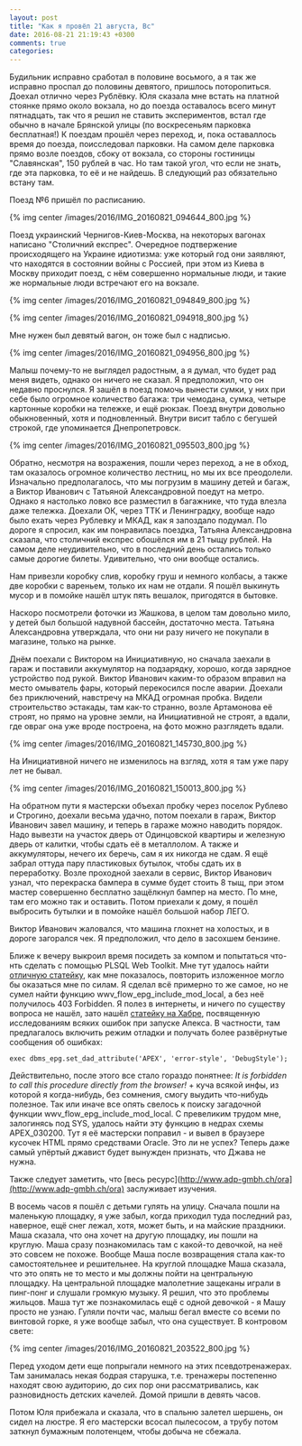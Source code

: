 ```yaml
---
layout: post
title: "Как я провёл 21 августа, Вс"
date: 2016-08-21 21:19:43 +0300
comments: true
categories: 
---
```

Будильник исправно сработал в половине восьмого,  а я так же исправно проспал до половины девятого, пришлось поторопиться. Доехал отлично через Рублёвку. Юля сказала мне встать на платной стоянке прямо около вокзала, но до поезда оставалось всего минут пятнадцать, так что я решил не ставить экспериментов, встал где обычно в начале Брянской улицы (по воскресеньям парковка бесплатная!) К поездам прошёл через переход, и, пока оставаллось время до поезда, поисследовал парковки. На самом деле парковка прямо возле поездов, сбоку от вокзала, со стороны гостиницы "Славянская", 150 рублей в час. Но там такой угол, что если не знать, где эта парковка, то её и не найдешь. В следующий раз обязательно встану там.

Поезд №6 пришёл по расписанию.

{% img center /images/2016/IMG_20160821_094644_800.jpg %}

Поезд украинский Чернигов-Киев-Москва, на некоторых вагонах написано "Столичний експрес". Очередное подтвержение происходящего на Украине идиотизма: уже который год они заявляют, что находятся в состоянии войны с Россией, при этом из Киева в Москву приходит поезд, с нём совершенно нормальные люди, и такие же нормальные люди встречают его на вокзале.

{% img center /images/2016/IMG_20160821_094849_800.jpg %}

{% img center /images/2016/IMG_20160821_094918_800.jpg %}

Мне нужен был девятый вагон, он тоже был с надписью. 

{% img center /images/2016/IMG_20160821_094956_800.jpg %}

Малыш почему-то не выглядел радостным, а я думал, что будет рад меня видеть, однако он ничего не сказал. Я предположил, что он недавно проснулся. Я зашёл в поезд помочь вынести сумки, у них при себе было огромное количество багажа: три чемодана, сумка, четыре картонные коробки на тележке, и ещё рюкзак. Поезд внутри довольно обыкновенный, хотя и подновленный. Внутри висит табло с бегушей строкой, где упоминается Днепропетровск.

{% img center /images/2016/IMG_20160821_095503_800.jpg %}

Обратно, несмотря на возражения, пошли через переход, а не в обход, там оказалось огромное количество лестниц, но мы их все преодолели. Изначально предполагалось, что мы погрузим в машину детей и багаж, а Виктор Иванович с Татьяной Александровной поедут на метро. Однако я настолько ловко все разместил в багажнике, что туда влезла даже тележка. Доехали ОК, через ТТК и Ленинградку, вообще надо было ехать через Рублевку и МКАД, как я запоздало подумал. По дороге я спросил, как им понравилась поездка, Татьяна Александровна сказала, что столичний експрес обошёлся им в 21 тыщу рублей. На самом деле неудивительно, что в последний день остались только самые дорогие билеты. Удивительно, что они вообще остались.

Нам привезли коробку слив, коробку груш и немного колбасы, а также две коробки с вареньем, только их нам не отдали. Я пошёл выкинуть мусор и в помойке нашёл штук пять вешалок, пригодятся в бытовке.

Наскоро посмотрели фоточки из Жашкова, в целом там довольно мило, у детей был большой надувной бассейн, достаточно места. Татьяна Александровна утверждала, что они ни разу ничего не покупали в магазине, только на рынке.

Днём поехали с Виктором на Инициативную, но сначала заехали в гараж и поставили аккумулятор на подзарядку, хорошо, когда зарядное устройство под рукой. Виктор Иванович каким-то образом вправил на место омыватель фары, который перекосился после аварии. Доехали без приключений, навстречу на МКАД огромная пробка. Видели строительство эстакады, там как-то странно, возле Артамонова её строят, но прямо на уровне земли, на Инициативной не строят, а вдали, где овраг она уже вроде построена, на фото можно разглядеть вдали.

{% img center /images/2016/IMG_20160821_145730_800.jpg %}

На Инициативной ничего не изменилось на взгляд, хотя я там уже пару лет не бывал.

{% img center /images/2016/IMG_20160821_150013_800.jpg %}

На обратном пути я мастерски объехал пробку через поселок Рублево и Строгино, доехали весьма удачно, потом поехали в гараж, Виктор Иванович завел машину, и теперь в гараже можно наводить порядок. Надо вывезти на участок дверь от Одинцовской квартиры и железную дверь от калитки, чтобы сдать её в металлолом. А также и аккумуляторы, нечего их беречь, сам я их никогда не сдам. Я ещё забрал оттуда пару пластиковых бутылок, чтобы сдать их в переработку. Возле проходной заехали в сервис, Виктор Иванович узнал, что перекраска бампера в сумме будет стоить 8 тыщ, при этом мастер совершенно бесплатно защёлкнул бампер на место. По мне, там его можно так и оставить. Потом приехали к дому, я пошёл выбросить бутылки и в помойке нашёл большой набор ЛЕГО.

Виктор Иванович жаловался, что машина глохнет на холостых, и в дороге загорался чек. Я предположил, что дело в засохшем бензине.
  
Ближе к вечеру выкроил время посидеть за компом и попытаться что-нть сделать с помощью PLSQL Web Toolkit. Мне тут удалось найти [отличную статейку](http://www.adp-gmbh.ch/ora/plsql_gateway/ex_1.html), как мне показалось, повторить изложенное могло бы оказаться мне по силам. Я сделал всё примерно то же самое, но не сумел найти функцию wwv_flow_epg_include_mod_local, а без неё получилось 403 Forbidden. Я полез в интернеты, и ничего по существу вопроса не нашёл, зато нашёл [статейку на Хабре](https://habrahabr.ru/post/245777/), посвященную исследованиям всяких ошибок при запуске Апекса. В частности, там предлагалось включить режим отладки и получать более развёрнутые сообщения об ошибках:
  
```
exec dbms_epg.set_dad_attribute('APEX', 'error-style', 'DebugStyle');
```

Действительно, после этого все стало гораздо понятнее: *It is forbidden to call this procedure directly from the browser!* + куча всякой инфы, из которой я когда-нибудь, без сомнения, смогу выудить что-нибудь полезное. Так или иначе все опять свелось к поиску загадочной функции wwv_flow_epg_include_mod_local. С превеликим трудом мне, залогинясь под SYS, удалось найти эту функцию в недрах схемы APEX_030200. Тут я её мастерски поправил - и вывел в браузере кусочек HTML прямо средствами Oracle. Это ли не успех? Теперь даже самый упёртый джавист будет вынужден признать, что Джава не нужна.

Также следует заметить, что [весь ресурс](http://www.adp-gmbh.ch/ora](http://www.adp-gmbh.ch/ora) заслуживает изучения.

В восемь часов я пошёл с детьми гулять на улицу. Сначала пошли на маленькую площадку, я уже забыл, когда приходил туда последний раз, наверное, ещё снег лежал, хотя, может быть, и на майские праздники. Маша сказала, что она хочет на другую площадку, иы пошли на круглую. Маша сразу познакомилась там с какой-то девочкой, на неё это совсем не похоже. Вообще Маша после возвращения стала как-то самостоятельнее и решительнее. На круглой площадке Маша сказала, что это опять не то место и мы должны пойти на центральную площадку. На центральной площадке малолетние защеканы играли в пинг-понг и слушали громкую музыку. Я решил, что это проблемы жильцов. Маша тут же познакомилась ещё с одной девочкой - я Машу просто не узнаю. Гуляли почти час, малыш бегал вместе со всеми по винтовой горке, я уже вообще забыл, что она существует. В контровом свете:

{% img center /images/2016/IMG_20160821_203522_800.jpg %}

Перед уходом дети еще попрыгали немного на этих псевдотренажерах. Там занималась некая бодрая старушка, т.е. тренажеры постепенно находят свою аудиторию, до сих пор они рассматривались, как разновидность детских качелей. Домой пришли в девять часов.

Потом Юля прибежала и сказала, что в спальню залетел шершень, он сидел на люстре. Я его мастерски всосал пылесосом, а трубу потом заткнул бумажным полотенцем, чтобы добыча не сбежала.
